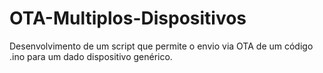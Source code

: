 # OTA-Multiplos-Dispositivos
Desenvolvimento de um script que permite o envio via OTA de um código .ino para um dado dispositivo genérico.
